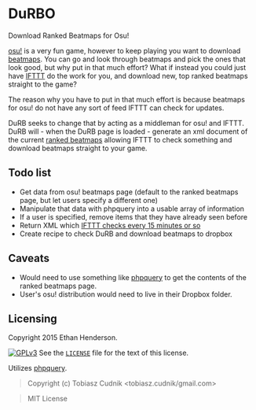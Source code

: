 # DuRBO
Download Ranked Beatmaps for Osu!

[osu!](https://osu.ppy.sh/) is a very fun game, however to keep playing you want to download [beatmaps](https://osu.ppy.sh/p/beatmaplist).
You can go and look through beatmaps and pick the ones that look good, but why put in that much effort? What if instead you could just have [IFTTT](https://ifttt.com) do the work for you, and download new, top ranked beatmaps straight to the game?

The reason why you have to put in that much effort is because beatmaps for osu! do not have any sort of feed IFTTT can check for updates.

DuRB seeks to change that by acting as a middleman for osu! and IFTTT. DuRB will - when the DuRB page is loaded - generate an xml document of the current [ranked beatmaps](https://osu.ppy.sh/p/beatmaplist&s=4&r=0) allowing IFTTT to check something and download beatmaps straight 
to your game.

## Todo list
- Get data from osu! beatmaps page (default to the ranked beatmaps page, but let users specify a different one)
- Manipulate that data with phpquery into a usable array of information
- If a user is specified, remove items that they have already seen before
- Return XML which [IFTTT checks every 15 minutes or so](https://ifttt.com/wtf)
- Create recipe to check DuRB and download beatmaps to dropbox

## Caveats
- Would need to use something like [phpquery](https://github.com/tobiaszcudnik/phpquery) to get the contents of the ranked beatmaps page.
- User's osu! distribution would need to live in their Dropbox folder.

## Licensing
Copyright 2015 Ethan Henderson.

[![GPLv3](https://www.gnu.org/graphics/gplv3-127x51.png)](http://www.gnu.org/copyleft/gpl.html)
See the [`LICENSE`](https://github.com/Zbee/DuRB/blob/master/LICENSE) file for the text of this license.

Utilizes [phpquery](https://github.com/TobiaszCudnik/phpquery).

> Copyright (c) Tobiasz Cudnik &lt;tobiasz.cudnik/gmail.com>

> MIT License
